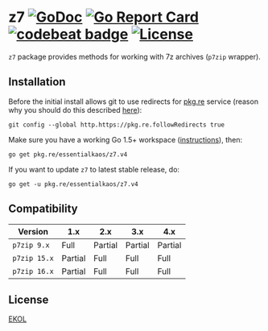# z7 [![GoDoc](https://godoc.org/pkg.re/essentialkaos/z7.v4?status.svg)](https://godoc.org/pkg.re/essentialkaos/z7.v4) [![Go Report Card](https://goreportcard.com/badge/essentialkaos/z7)](https://goreportcard.com/report/essentialkaos/z7) [![codebeat badge](https://codebeat.co/badges/7d5b1210-a853-4d1d-a34a-4afcf574861e)](https://codebeat.co/projects/github-com-essentialkaos-z7) [![License](https://gh.kaos.io/ekol.svg)](https://essentialkaos.com/ekol)

`z7` package provides methods for working with 7z archives (`p7zip` wrapper).

## Installation

Before the initial install allows git to use redirects for [pkg.re](https://github.com/essentialkaos/pkgre) service (reason why you should do this described [here](https://github.com/essentialkaos/pkgre#git-support)):

```
git config --global http.https://pkg.re.followRedirects true
```

Make sure you have a working Go 1.5+ workspace ([instructions](https://golang.org/doc/install)), then:

```
go get pkg.re/essentialkaos/z7.v4
```

If you want to update `z7` to latest stable release, do:

```
go get -u pkg.re/essentialkaos/z7.v4
```

## Compatibility

|      Version |      1.x |    2.x  |    3.x  |    4.x  |
|--------------|----------|---------|---------|---------|
|  `p7zip 9.x` |    Full  | Partial | Partial | Partial |
| `p7zip 15.x` |  Partial |    Full |    Full |    Full |
| `p7zip 16.x` |  Partial |    Full |    Full |    Full |

## License

[EKOL](https://essentialkaos.com/ekol)
